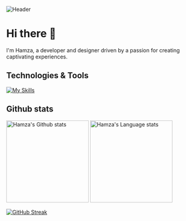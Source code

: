 ![Header](https://github.com/hamza-ouaddi/hamza-ouaddi/assets/80076862/ccc7acf0-c40d-432c-8dca-2831214f2293)

<h1 > Hi there 👋 </h2>

<p> I'm Hamza, a developer and designer driven by a passion for creating captivating experiences.</p>

<h2 > Technologies & Tools </h2>

[![My Skills](https://skillicons.dev/icons?i=html,css,bootstrap,sass,tailwind,js,react,vue,laravel,nodejs,express,mongodb,mysql,cs,dotnet,ps,ai,figma,blender)](https://skillicons.dev)

<h2 > Github stats </h2>

</div>
<p align="left">
<img height="218em"  src="https://github-readme-stats.vercel.app/api/top-langs/?username=hamza-ouaddi&layout=compact&langs_count=12&hide_border=true&role=owner,collaborator&theme=dark&bg_color=1A202C" alt="Hamza's Github stats"/>
<img height="218em"  src="https://github-readme-stats.vercel.app/api?username=hamza-ouaddi&show_icons=true&line_height=28&theme=default&hide_border=true&role=owner,collaborator&bg_color=1A202C" alt="Hamza's Language stats"/>
</p>

[![GitHub Streak](https://streak-stats.demolab.com?user=%20hamza-ouaddi%20&theme=github-dark-dimmed&hide_border=true&card_width=786)](https://git.io/streak-stats)
